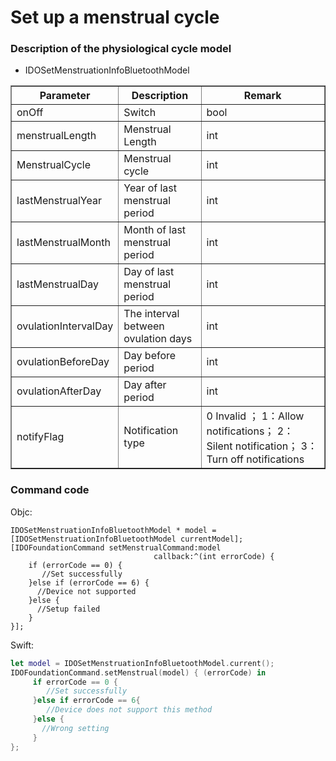 # Set up a menstrual cycle

### Description of the physiological cycle model

* IDOSetMenstruationInfoBluetoothModel

<table border="1px" width="100%">
<thead>
<tr>
<th><strong>Parameter</strong></th>
<th><strong>Description</strong></th>
<th><strong>Remark</strong></th>
</tr>
</thead>
<tbody>
<tr>
<td>onOff</td>
<td>Switch</td>
<td>bool</td>
</tr>
<tr>
<td>menstrualLength</td>
<td>Menstrual Length</td>
<td>int</td>
</tr>
<tr>
<td>MenstrualCycle</td>
<td>Menstrual cycle</td>
<td>int</td>
</tr>
<tr>
<td>lastMenstrualYear</td>
<td>Year of last menstrual period</td>
<td>int</td>
</tr>
<tr>
<td>lastMenstrualMonth</td>
<td>Month of last menstrual period</td>
<td>int</td>
</tr>
<tr>
<td>lastMenstrualDay</td>
<td>Day of last menstrual period</td>
<td>int</td>
</tr>
<tr>
<td>ovulationIntervalDay</td>
<td>The interval between ovulation days</td>
<td>int</td>
</tr>
<tr>
<td>ovulationBeforeDay</td>
<td>Day before period</td>
<td>int</td>
</tr>
<tr>
<td>ovulationAfterDay</td>
<td>Day after period</td>
<td>int</td>
</tr>
<tr>
<td>notifyFlag</td>
<td>Notification type</td>
<td>0 Invalid ； 1：Allow notifications； 2：Silent notification； 3：Turn off notifications</td>
</tr>
</tbody>
</table>



### Command code

Objc:

```objc
IDOSetMenstruationInfoBluetoothModel * model = [IDOSetMenstruationInfoBluetoothModel currentModel];
[IDOFoundationCommand setMenstrualCommand:model
                                callback:^(int errorCode) {
    if (errorCode == 0) {
       //Set successfully
    }else if (errorCode == 6) {
      //Device not supported
    }else {
      //Setup failed
    }
}];
```

Swift:

```swift
let model = IDOSetMenstruationInfoBluetoothModel.current();
IDOFoundationCommand.setMenstrual(model) { (errorCode) in
     if errorCode == 0 {
        //Set successfully
     }else if errorCode == 6{
        //Device does not support this method
     }else {
       //Wrong setting
     }
};
```
